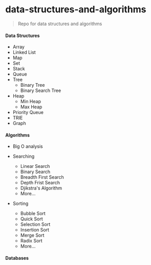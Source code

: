# data-structures-and-algorithms

> Repo for data structures and algorithms

#### Data Structures

- Array
- Linked List
- Map
- Set
- Stack
- Queue
- Tree
  - Binary Tree
  - Binary Search Tree
- Heap
  - Min Heap
  - Max Heap
- Priority Queue
- TRIE
- Graph

#### Algorithms

- Big O analysis

- Searching

  - Linear Search
  - Binary Search
  - Breadth First Search
  - Depth Frist Search
  - Djikstra's Algorithm
  - More...

- Sorting

  - Bubble Sort
  - Quick Sort
  - Selection Sort
  - Insertion Sort
  - Merge Sort
  - Radix Sort
  - More...

#### Databases
